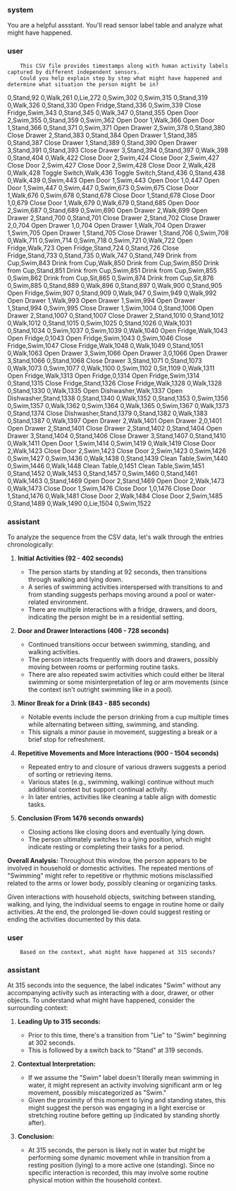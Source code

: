 ### system
You are a helpful assstant. You'll read sensor label table and analyze what might have happened.
### user

        This CSV file provides timestamps along with human activity labels captured by different independent sensors.
        Could you help explain step by step what might have happened and determine what situation the person might be in?
    
0,Stand,92
0,Walk,261
0,Lie,272
0,Swim,302
0,Swim,315
0,Stand,319
0,Walk,326
0,Stand,330
Open Fridge,Stand,336
0,Swim,339
Close Fridge,Swim,343
0,Stand,345
0,Walk,347
0,Stand,355
Open Door 2,Swim,355
0,Stand,359
0,Swim,362
Open Door 1,Walk,366
Open Door 1,Stand,366
0,Stand,371
0,Swim,371
Open Drawer 2,Swim,378
0,Stand,380
Close Drawer 2,Stand,383
0,Stand,384
Open Drawer 1,Stand,385
0,Stand,387
Close Drawer 1,Stand,389
0,Stand,390
Open Drawer 3,Stand,391
0,Stand,393
Close Drawer 3,Stand,394
0,Stand,397
0,Walk,398
0,Stand,404
0,Walk,422
Close Door 2,Swim,424
Close Door 2,Swim,427
Close Door 2,Swim,427
Close Door 2,Swim,428
Close Door 2,Walk,428
0,Walk,428
Toggle Switch,Walk,436
Toggle Switch,Stand,436
0,Stand,438
0,Walk,439
0,Swim,443
Open Door 1,Swim,443
Open Door 1,0,447
Open Door 1,Swim,447
0,Swim,447
0,Swim,673
0,Swim,675
Close Door 1,Walk,676
0,Swim,678
0,Stand,678
Close Door 1,Stand,678
Close Door 1,0,679
Close Door 1,Walk,679
0,Walk,679
0,Stand,685
Open Door 2,Swim,687
0,Stand,689
0,Swim,690
Open Drawer 2,Walk,699
Open Drawer 2,Stand,700
0,Stand,701
Close Drawer 2,Stand,702
Close Drawer 2,0,704
Open Drawer 1,0,704
Open Drawer 1,Walk,704
Open Drawer 1,Swim,705
Open Drawer 1,Stand,705
Close Drawer 1,Stand,706
0,Swim,708
0,Walk,711
0,Swim,714
0,Swim,718
0,Swim,721
0,Walk,722
Open Fridge,Walk,723
Open Fridge,Stand,724
0,Stand,726
Close Fridge,Stand,733
0,Stand,735
0,Walk,747
0,Stand,749
Drink from Cup,Swim,843
Drink from Cup,Walk,850
Drink from Cup,Swim,850
Drink from Cup,Stand,851
Drink from Cup,Swim,851
Drink from Cup,Swim,855
0,Swim,862
Drink from Cup,Sit,865
0,Swim,874
Drink from Cup,Sit,876
0,Swim,885
0,Stand,889
0,Walk,896
0,Stand,897
0,Walk,900
0,Stand,905
Open Fridge,Swim,907
0,Stand,909
0,Walk,947
0,Swim,949
0,Walk,992
Open Drawer 1,Walk,993
Open Drawer 1,Swim,994
Open Drawer 1,Stand,994
0,Swim,995
Close Drawer 1,Swim,1004
0,Stand,1006
Open Drawer 2,Stand,1007
0,Stand,1007
Close Drawer 2,Stand,1010
0,Stand,1012
0,Walk,1012
0,Stand,1015
0,Swim,1025
0,Stand,1026
0,Walk,1031
0,Stand,1034
0,Swim,1037
0,Swim,1039
0,Walk,1040
Open Fridge,Walk,1043
Open Fridge,0,1043
Open Fridge,Swim,1043
0,Swim,1046
Close Fridge,Swim,1047
Close Fridge,Walk,1048
0,Walk,1049
0,Stand,1051
0,Walk,1063
Open Drawer 3,Swim,1066
Open Drawer 3,0,1066
Open Drawer 3,Stand,1066
0,Stand,1068
Close Drawer 3,Stand,1071
0,Stand,1073
0,Walk,1073
0,Swim,1077
0,Walk,1100
0,Swim,1102
0,Sit,1109
0,Walk,1311
Open Fridge,Walk,1313
Open Fridge,0,1314
Open Fridge,Swim,1314
0,Stand,1315
Close Fridge,Stand,1326
Close Fridge,Walk,1328
0,Walk,1328
0,Stand,1330
0,Walk,1335
Open Dishwasher,Walk,1337
Open Dishwasher,Stand,1338
0,Stand,1340
0,Walk,1352
0,Stand,1353
0,Swim,1356
0,Swim,1357
0,Walk,1362
0,Swim,1364
0,Walk,1365
0,Swim,1367
0,Walk,1373
0,Stand,1374
Close Dishwasher,Stand,1379
0,Stand,1382
0,Walk,1383
0,Stand,1387
0,Walk,1397
Open Drawer 2,Walk,1401
Open Drawer 2,0,1401
Open Drawer 2,Stand,1401
Close Drawer 2,Stand,1402
0,Stand,1404
Open Drawer 3,Stand,1404
0,Stand,1406
Close Drawer 3,Stand,1407
0,Stand,1410
0,Walk,1411
Open Door 1,Swim,1414
0,Swim,1419
0,Walk,1419
Close Door 2,Walk,1423
Close Door 2,Swim,1423
Close Door 2,Swim,1423
0,Swim,1426
0,Swim,1427
0,Swim,1436
0,Walk,1438
0,Stand,1439
Clean Table,Swim,1440
0,Swim,1446
0,Walk,1448
Clean Table,0,1451
Clean Table,Swim,1451
0,Stand,1452
0,Walk,1453
0,Stand,1457
0,Swim,1460
0,Stand,1461
0,Walk,1463
0,Stand,1469
Open Door 2,Stand,1469
Open Door 2,Walk,1473
0,Walk,1473
Close Door 1,Swim,1476
Close Door 1,0,1476
Close Door 1,Stand,1476
0,Walk,1481
Close Door 2,Walk,1484
Close Door 2,Swim,1485
0,Stand,1489
0,Walk,1490
0,Lie,1504
0,Swim,1522

### assistant
To analyze the sequence from the CSV data, let's walk through the entries chronologically:

1. **Initial Activities (92 - 402 seconds)**
   - The person starts by standing at 92 seconds, then transitions through walking and lying down.
   - A series of swimming activities interspersed with transitions to and from standing suggests perhaps moving around a pool or water-related environment.
   - There are multiple interactions with a fridge, drawers, and doors, indicating the person might be in a residential setting.

2. **Door and Drawer Interactions (406 - 728 seconds)**
   - Continued transitions occur between swimming, standing, and walking activities.
   - The person interacts frequently with doors and drawers, possibly moving between rooms or performing routine tasks.
   - There are also repeated swim activities which could either be literal swimming or some misinterpretation of leg or arm movements (since the context isn't outright swimming like in a pool).

3. **Minor Break for a Drink (843 - 885 seconds)**
   - Notable events include the person drinking from a cup multiple times while alternating between sitting, swimming, and standing.
   - This signals a minor pause in movement, suggesting a break or a brief stop for refreshment.

4. **Repetitive Movements and More Interactions (900 - 1504 seconds)**
   - Repeated entry to and closure of various drawers suggests a period of sorting or retrieving items.
   - Various states (e.g., swimming, walking) continue without much additional context but support continual activity.
   - In later entries, activities like cleaning a table align with domestic tasks.

5. **Conclusion (From 1476 seconds onwards)**
   - Closing actions like closing doors and eventually lying down.
   - The person ultimately switches to a lying position, which might indicate resting or completing their tasks for a period.

**Overall Analysis:**
Throughout this window, the person appears to be involved in household or domestic activities. The repeated mentions of "Swimming" might refer to repetitive or rhythmic motions misclassified related to the arms or lower body, possibly cleaning or organizing tasks.

Given interactions with household objects, switching between standing, walking, and lying, the individual seems to engage in routine home or daily activities. At the end, the prolonged lie-down could suggest resting or ending the activities documented by this data.
### user

        Based on the context, what might have happened at 315 seconds?
    
### assistant
At 315 seconds into the sequence, the label indicates "Swim" without any accompanying activity such as interacting with a door, drawer, or other objects. To understand what might have happened, consider the surrounding context:

1. **Leading Up to 315 seconds:**
   - Prior to this time, there's a transition from "Lie" to "Swim" beginning at 302 seconds.
   - This is followed by a switch back to "Stand" at 319 seconds.

2. **Contextual Interpretation:**
   - If we assume the "Swim" label doesn't literally mean swimming in water, it might represent an activity involving significant arm or leg movement, possibly miscategorized as "Swim."
   - Given the proximity of this moment to lying and standing states, this might suggest the person was engaging in a light exercise or stretching routine before getting up (indicated by standing shortly after).

3. **Conclusion:**
   - At 315 seconds, the person is likely not in water but might be performing some dynamic movement while in transition from a resting position (lying) to a more active one (standing). Since no specific interaction is recorded, this may involve some routine physical motion within the household context.
